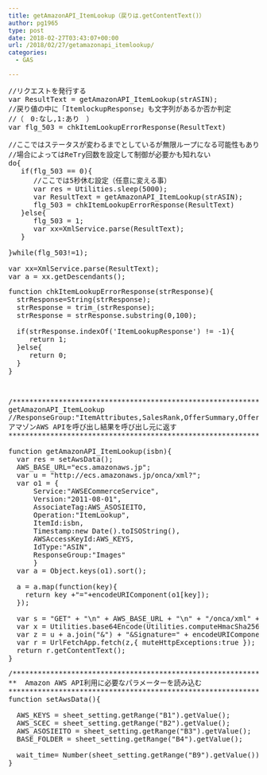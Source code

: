 ```yaml
---
title: getAmazonAPI_ItemLookup（戻りは.getContentText()）
author: pg1965
type: post
date: 2018-02-27T03:43:07+00:00
url: /2018/02/27/getamazonapi_itemlookup/
categories:
  - GAS

---
```

<pre class="lang:js decode:true  " title="Amazon API 呼び出し時のItemlockupResponse対策">//リクエストを発行する
var ResultText = getAmazonAPI_ItemLookup(strASIN);
//戻り値の中に「ItemlockupResponse」も文字列があるか否か判定
//（　0:なし,1:あり　）
var flg_503 = chkItemLookupErrorResponse(ResultText)

//ここではステータスが変わるまでとしているが無限ループになる可能性もあり
//場合によってはReTry回数を設定して制御が必要かも知れない
do{
   if(flg_503 == 0){
　　　 //ここでは5秒休む設定（任意に変える事）
      var res = Utilities.sleep(5000);
      var ResultText = getAmazonAPI_ItemLookup(strASIN);
      flg_503 = chkItemLookupErrorResponse(ResultText)
   }else{
      flg_503 = 1;
      var xx=XmlService.parse(ResultText);
   }
    
}while(flg_503!=1);
     
var xx=XmlService.parse(ResultText);
var a = xx.getDescendants();</pre>

<pre class="lang:js decode:true " title="chkItemLookupErrorResponse">function chkItemLookupErrorResponse(strResponse){
  strResponse=String(strResponse);
  strResponse = trim_(strResponse);
  strResponse = strResponse.substring(0,100);

  if(strResponse.indexOf('ItemLookupResponse') != -1){
     return 1;
  }else{
     return 0;
  }
}
</pre>

&nbsp;

<pre class="lang:js decode:true" title="getAmazonAPI_ItemLookup">/*************************************************************************
getAmazonAPI_ItemLookup
//ResponseGroup:"ItemAttributes,SalesRank,OfferSummary,Offers,ItemIds"
アマゾンAWS APIを呼び出し結果を呼び出し元に返す
*************************************************************************/

function getAmazonAPI_ItemLookup(isbn){
  var res = setAwsData();
  AWS_BASE_URL="ecs.amazonaws.jp";
  var u = "http://ecs.amazonaws.jp/onca/xml?";
  var o1 = {
      Service:"AWSECommerceService",
      Version:"2011-08-01",
      AssociateTag:AWS_ASOSIEITO,
      Operation:"ItemLookup",
      ItemId:isbn,
      Timestamp:new Date().toISOString(),
      AWSAccessKeyId:AWS_KEYS,
      IdType:"ASIN",
      ResponseGroup:"Images"
      }
  var a = Object.keys(o1).sort();
  
  a = a.map(function(key){
    return key +"="+encodeURIComponent(o1[key]);
  });

  var s = "GET" + "\n" + AWS_BASE_URL + "\n" + "/onca/xml" + "\n" + a.join("&");
  var x = Utilities.base64Encode(Utilities.computeHmacSha256Signature(s, AWS_SCEC));
  var z = u + a.join("&") + "&Signature=" + encodeURIComponent(x);
  var r = UrlFetchApp.fetch(z,{ muteHttpExceptions:true });
  return r.getContentText();
}
</pre>

<pre class="lang:js decode:true " title="setAwsData">/*********************************************************************
**  Amazon AWS API利用に必要なパラメーターを読み込む
*********************************************************************/
function setAwsData(){

  AWS_KEYS = sheet_setting.getRange("B1").getValue();
  AWS_SCEC = sheet_setting.getRange("B2").getValue();
  AWS_ASOSIEITO = sheet_setting.getRange("B3").getValue();
  BASE_FOLDER = sheet_setting.getRange("B4").getValue();
  
  wait_time= Number(sheet_setting.getRange("B9").getValue())*1000;
}
</pre>

&nbsp;
